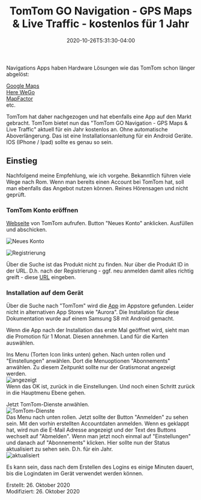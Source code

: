 ﻿---
title: "TomTom GO Navigation - GPS Maps & Live Traffic - kostenlos für 1 Jahr"
date: 2020-10-26T5:31:30-04:00
categories:
  - praxis
tags:
  - 
  - 
---

Navigations Apps haben Hardware Lösungen wie das TomTom schon länger abgelöst:

[Google Maps](https://play.google.com/store/apps/details?id=com.google.android.apps.mapslite)  
[Here WeGo](https://play.google.com/store/apps/details?id=com.here.app.maps)  
[MapFactor](https://play.google.com/store/apps/details?id=com.mapfactor.navigator)  
etc.  

TomTom hat daher nachgezogen und hat ebenfalls eine App auf den Markt gebracht. TomTom bietet nun das "TomTom GO Navigation - GPS Maps & Live Traffic" aktuell für ein Jahr kostenlos an. Ohne automatische Aboverlängerung. Das ist eine Installationsanleitung für ein Android Geräte. IOS (IPhone / Ipad) sollte es genau so sein.


## Einstieg  

Nachfolgend meine Empfehlung, wie ich vorgehe. Bekanntlich führen viele Wege nach Rom. Wenn man bereits einen Account bei TomTom hat, soll man  ebenfalls das Angebot nutzen können. Reines Hörensagen und nicht geprüft.

### TomTom Konto eröffnen  

[Webseite](https://www.tomtom.com/uam/UI/Login?realm=uam&service=onetomtom&authlevel=1&goto=/uam/idpssoinit%3FmetaAlias%3D%2Fuam%2Fidp%26spEntityID%3Danchorage.prod.tomtom.com%26RelayState%3Dhttps%3A%2F%2Fwww.tomtom.com%2Fde_ch%2Faccount%2Fdetails.html)  von TomTom aufrufen. Button "Neues Konto" anklicken. Ausfüllen und abschicken.  

![Neues Konto](/image/30-5.png)  

![Registrierung](/image/30-6.png)  

Über die Suche ist das Produkt nicht zu finden. Nur über die Produkt ID in der URL. D.h. nach der Registrierung - ggf. neu anmelden damit alles richtig greift - diese [URL](https://www.tomtom.com/de_ch/account/order-details.html?orderId=410399370) eingeben.  

### Installation auf dem Gerät  

Über die Suche nach "TomTom" wird die [App](https://play.google.com/store/apps/details?id=com.tomtom.gplay.navapp&hl=ch) im Appstore gefunden. Leider nicht in alternativen App Stores wie "Aurora". Die Installation für diese Dokumentation wurde auf einem Samsung S8 mit Android gemacht. 

Wenn die App nach der Installation das erste Mal geöffnet wird, sieht man die Promotion für 1 Monat. Diesen annehmen. Land für die Karten auswählen.  

Ins Menu (Torten Icon links unten) gehen. Nach unten rollen und "Einstellungen" anwählen. Dort die Menuoptionen "Abonnements" anwählen. Zu diesem Zeitpunkt sollte nur der  Gratismonat angezeigt werden.   
![angezeigt](/image/30-1.jpg)  
Wenn das OK ist, zurück in die Einstellungen. Und noch einen Schritt zurück in die Hauptmenu Ebene gehen.  

Jetzt TomTom-Dienste anwählen.   
![TomTom-Dienste](/image/30-2.jpg)  
Das Menu nach unten rollen. Jetzt sollte der Button "Anmelden" zu sehen sein. Mit den vorhin erstellten Accountdaten anmelden. Wenn es geklappt hat, wird nun die E-Mail Adresse angezeigt und der Text des Buttons wechselt auf "Abmelden".  Wenn man jetzt noch einmal auf "Einstellungen" und danach auf "Abonnements" klicken. Hier sollte nun der Status aktualisiert zu sehen sein. D.h. für ein Jahr.  
![aktualisiert](/image/30-1.jpg)  

Es kann sein, dass nach dem Erstellen des Logins es einige Minuten dauert, bis die Logindaten im Gerät verwendet werden können.




Erstellt:		26. Oktober 2020  
Modifiziert:	26. Oktober 2020
